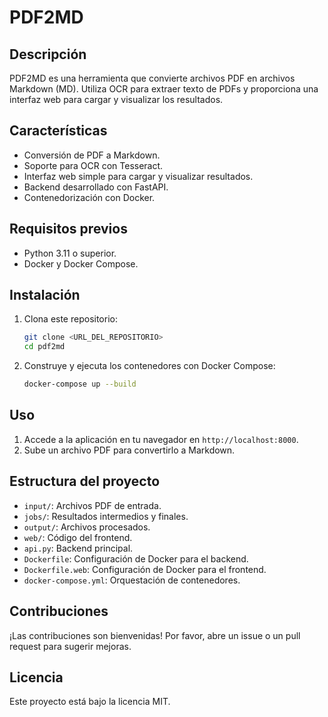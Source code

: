 # PDF2MD

## Descripción
PDF2MD es una herramienta que convierte archivos PDF en archivos Markdown (MD). Utiliza OCR para extraer texto de PDFs y proporciona una interfaz web para cargar y visualizar los resultados.

## Características
- Conversión de PDF a Markdown.
- Soporte para OCR con Tesseract.
- Interfaz web simple para cargar y visualizar resultados.
- Backend desarrollado con FastAPI.
- Contenedorización con Docker.

## Requisitos previos
- Python 3.11 o superior.
- Docker y Docker Compose.

## Instalación
1. Clona este repositorio:
   ```bash
   git clone <URL_DEL_REPOSITORIO>
   cd pdf2md
   ```

2. Construye y ejecuta los contenedores con Docker Compose:
   ```bash
   docker-compose up --build
   ```

## Uso
1. Accede a la aplicación en tu navegador en `http://localhost:8000`.
2. Sube un archivo PDF para convertirlo a Markdown.

## Estructura del proyecto
- `input/`: Archivos PDF de entrada.
- `jobs/`: Resultados intermedios y finales.
- `output/`: Archivos procesados.
- `web/`: Código del frontend.
- `api.py`: Backend principal.
- `Dockerfile`: Configuración de Docker para el backend.
- `Dockerfile.web`: Configuración de Docker para el frontend.
- `docker-compose.yml`: Orquestación de contenedores.

## Contribuciones
¡Las contribuciones son bienvenidas! Por favor, abre un issue o un pull request para sugerir mejoras.

## Licencia
Este proyecto está bajo la licencia MIT.